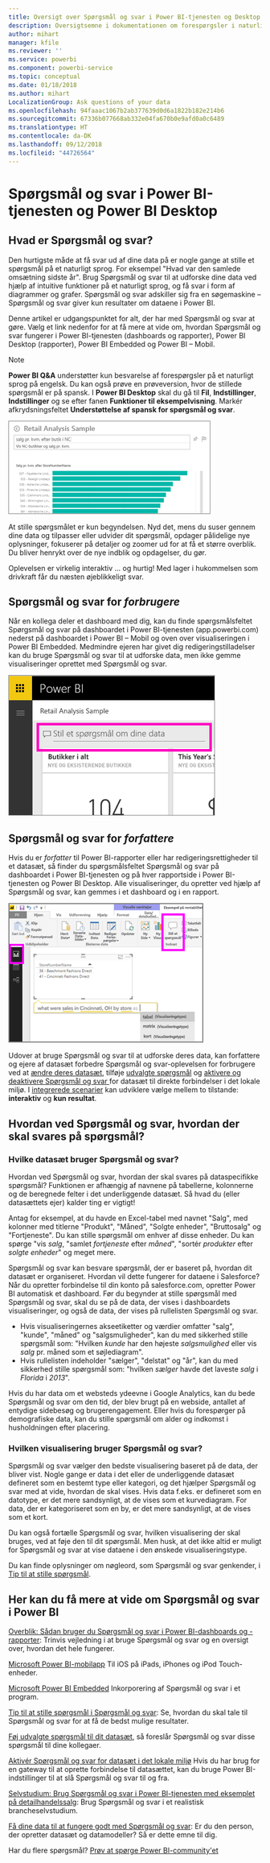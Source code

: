 ```yaml
---
title: Oversigt over Spørgsmål og svar i Power BI-tjenesten og Desktop
description: Oversigtsemne i dokumentationen om forespørgsler i naturligt sprog i Spørgsmål og svar i Power BI.
author: mihart
manager: kfile
ms.reviewer: ''
ms.service: powerbi
ms.component: powerbi-service
ms.topic: conceptual
ms.date: 01/18/2018
ms.author: mihart
LocalizationGroup: Ask questions of your data
ms.openlocfilehash: 94faaac1067b2ab377639d0d6a1822b182e214b6
ms.sourcegitcommit: 67336b077668ab332e04fa670b0e9afd0a0c6489
ms.translationtype: HT
ms.contentlocale: da-DK
ms.lasthandoff: 09/12/2018
ms.locfileid: "44726564"
---
```

# <a name="qa-in-power-bi-service-and-power-bi-desktop"></a>Spørgsmål og svar i Power BI-tjenesten og Power BI Desktop
## <a name="what-is-qa"></a>Hvad er Spørgsmål og svar?
Den hurtigste måde at få svar ud af dine data på er nogle gange at stille et spørgsmål på et naturligt sprog. For eksempel "Hvad var den samlede omsætning sidste år".  Brug Spørgsmål og svar til at udforske dine data ved hjælp af intuitive funktioner på et naturligt sprog, og få svar i form af diagrammer og grafer. Spørgsmål og svar adskiller sig fra en søgemaskine – Spørgsmål og svar giver kun resultater om dataene i Power BI.

Denne artikel er udgangspunktet for alt, der har med Spørgsmål og svar at gøre. Vælg et link nedenfor for at få mere at vide om, hvordan Spørgsmål og svar fungerer i Power BI-tjenesten (dashboards og rapporter), Power BI Desktop (rapporter), Power BI Embedded og Power BI – Mobil.  

> [!NOTE]
> **Power BI Q&A** understøtter kun besvarelse af forespørgsler på et naturligt sprog på engelsk. Du kan også prøve en prøveversion, hvor de stillede spørgsmål er på spansk. I **Power BI Desktop** skal du gå til **Fil**, **Indstillinger**, **Indstillinger** og se efter fanen **Funktioner til eksempelvisning**. Markér afkrydsningsfeltet **Understøttelse af spansk for spørgsmål og svar**.  
>
>

![](media/power-bi-q-and-a/pbi_qa_boxsalessqft.png)

At stille spørgsmålet er kun begyndelsen.  Nyd det, mens du suser gennem dine data og tilpasser eller udvider dit spørgsmål, opdager pålidelige nye oplysninger, fokuserer på detaljer og zoomer ud for at få et større overblik. Du bliver henrykt over de nye indblik og opdagelser, du gør.

Oplevelsen er virkelig interaktiv ... og hurtig! Med lager i hukommelsen som drivkraft får du næsten øjeblikkeligt svar.

##  <a name="qa-for-consumers"></a>Spørgsmål og svar for *forbrugere*
Når en kollega deler et dashboard med dig, kan du finde spørgsmålsfeltet Spørgsmål og svar på dashboardet i Power BI-tjenesten (app.powerbi.com) nederst på dashboardet i Power BI – Mobil og oven over visualiseringen i Power BI Embedded. Medmindre ejeren har givet dig redigeringstilladelser kan du bruge Spørgsmål og svar til at udforske data, men ikke gemme visualiseringer oprettet med Spørgsmål og svar.

![](media/power-bi-q-and-a/powerbi-qna.png)

## <a name="qa-for-creators"></a>Spørgsmål og svar for *forfattere*
Hvis du er *forfatter* til Power BI-rapporter eller har redigeringsrettigheder til et datasæt, så finder du spørgsmålsfeltet Spørgsmål og svar på dashboardet i Power BI-tjenesten og på hver rapportside i Power BI-tjenesten og Power BI Desktop. Alle visualiseringer, du opretter ved hjælp af Spørgsmål og svar, kan gemmes i et dashboard og i en rapport.

![](media/power-bi-q-and-a/power-bi-desktop.png)

Udover at bruge Spørgsmål og svar til at udforske deres data, kan forfattere og ejere af datasæt forbedre Spørgsmål og svar-oplevelsen for forbrugere ved at [ændre deres datasæt](service-prepare-data-for-q-and-a.md), tilføje [udvalgte spørgsmål](service-q-and-a-create-featured-questions.md) og [aktivere og deaktivere Spørgsmål og svar ](service-q-and-a-direct-query.md) for datasæt til direkte forbindelser i det lokale miljø. I [integrerede scenarier](developer/qanda.md) kan udviklere vælge mellem to tilstande: **interaktiv** og **kun resultat**.

## <a name="how-does-qa-know-how-to-answer-questions"></a>Hvordan ved Spørgsmål og svar, hvordan der skal svares på spørgsmål?
### <a name="which-datasets-does-qa-use"></a>Hvilke datasæt bruger Spørgsmål og svar?
Hvordan ved Spørgsmål og svar, hvordan der skal svares på dataspecifikke spørgsmål? Funktionen er afhængig af navnene på tabellerne, kolonnerne og de beregnede felter i det underliggende datasæt. Så hvad du (eller datasættets ejer) kalder ting er vigtigt!

Antag for eksempel, at du havde en Excel-tabel med navnet "Salg", med kolonner med titlerne "Produkt", "Måned", "Solgte enheder", "Bruttosalg" og "Fortjeneste". Du kan stille spørgsmål om enhver af disse enheder.  Du kan spørge "vis *salg*, "samlet *fortjeneste* efter *måned*", "sortér *produkter* efter *solgte enheder*" og meget mere.

Spørgsmål og svar kan besvare spørgsmål, der er baseret på, hvordan dit datasæt er organiseret. Hvordan vil dette fungerer for dataene i Salesforce? Når du opretter forbindelse til din konto på salesforce.com, opretter Power BI automatisk et dashboard.  Før du begynder at stille spørgsmål med Spørgsmål og svar, skal du se på de data, der vises i dashboardets visualiseringer, og også de data, der vises på rullelisten Spørgsmål og svar.

* Hvis visualiseringernes akseetiketter og værdier omfatter "salg", "kunde", "måned" og "salgsmuligheder", kan du med sikkerhed stille spørgsmål som: "Hvilken *kunde* har den højeste *salgsmulighed* eller vis *salg* pr. måned som et søjlediagram".
* Hvis rullelisten indeholder "sælger", "delstat" og "år", kan du med sikkerhed stille spørgsmål som: "hvilken *sælger* havde det laveste *salg* i *Florida* i *2013*".

Hvis du har data om et websteds ydeevne i Google Analytics, kan du bede Spørgsmål og svar om den tid, der blev brugt på en webside, antallet af entydige sidebesøg og brugerengagement. Eller hvis du forespørger på demografiske data, kan du stille spørgsmål om alder og indkomst i husholdningen efter placering.

### <a name="which-visualization-does-qa-use"></a>Hvilken visualisering bruger Spørgsmål og svar?
Spørgsmål og svar vælger den bedste visualisering baseret på de data, der bliver vist. Nogle gange er data i det eller de underliggende datasæt defineret som en bestemt type eller kategori, og det hjælper Spørgsmål og svar med at vide, hvordan de skal vises. Hvis data f.eks. er defineret som en datotype, er det mere sandsynligt, at de vises som et kurvediagram. For data, der er kategoriseret som en by, er det mere sandsynligt, at de vises som et kort.

Du kan også fortælle Spørgsmål og svar, hvilken visualisering der skal bruges, ved at føje den til dit spørgsmål. Men husk, at det ikke altid er muligt for Spørgsmål og svar at vise dataene i den ønskede visualiseringstype.

Du kan finde oplysninger om nøgleord, som Spørgsmål og svar genkender, i [Tip til at stille spørgsmål](service-q-and-a-tips.md).


## <a name="for-more-details-about-power-bi-qa"></a>Her kan du få mere at vide om Spørgsmål og svar i Power BI
[Overblik: Sådan bruger du Spørgsmål og svar i Power BI-dashboards og -rapporter](power-bi-tutorial-q-and-a.md): Trinvis vejledning i at bruge Spørgsmål og svar og en oversigt over, hvordan det hele fungerer.

[Microsoft Power BI-mobilapp](consumer/mobile/mobile-apps-ios-qna.md) Til iOS på iPads, iPhones og iPod Touch-enheder.

[Microsoft Power BI Embedded](developer/qanda.md) Inkorporering af Spørgsmål og svar i et program.

[Tip til at stille spørgsmål i Spørgsmål og svar](service-q-and-a-tips.md): Se, hvordan du skal tale til Spørgsmål og svar for at få de bedst mulige resultater.

[Føj udvalgte spørgsmål til dit datasæt](service-q-and-a-create-featured-questions.md), så foreslår Spørgsmål og svar disse spørgsmål til dine kollegaer.

[Aktivér Spørgsmål og svar for datasæt i det lokale miljø](service-q-and-a-direct-query.md) Hvis du har brug for en gateway til at oprette forbindelse til datasættet, kan du bruge Power BI-indstillinger til at slå Spørgsmål og svar til og fra.

[Selvstudium: Brug Spørgsmål og svar i Power BI-tjenesten med eksemplet på detailhandelssalg](power-bi-visualization-introduction-to-q-and-a.md): Brug Spørgsmål og svar i et realistisk brancheselvstudium.

[Få dine data til at fungere godt med Spørgsmål og svar](service-prepare-data-for-q-and-a.md): Er du den person, der opretter datasæt og datamodeller?  Så er dette emne til dig.

Har du flere spørgsmål? [Prøv at spørge Power BI-community'et](http://community.powerbi.com/)
